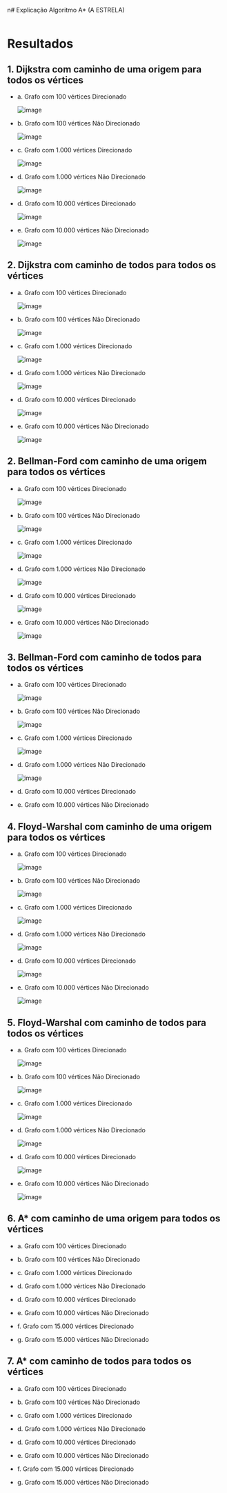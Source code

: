 n# Explicação Algoritmo A* (A ESTRELA)

```bash


```

# Resultados
## 1. Dijkstra com caminho de uma origem para todos os vértices
  -   a. Grafo com 100 vértices Direcionado

      ![image](https://github.com/LucasFre26/grafo/assets/99023129/afa21829-86f3-4110-bd07-6316618a7d83)

  -   b. Grafo com 100 vértices Não Direcionado

      ![image](https://github.com/LucasFre26/grafo/assets/99023129/924ed83a-69ea-4447-a0a4-735ed45c7f24)

  -   c. Grafo com 1.000 vértices Direcionado

      ![image](https://github.com/LucasFre26/grafo/assets/99023129/9a2a3106-2c54-4e98-a20c-fc89e37c146c)

  -   d. Grafo com 1.000 vértices Não Direcionado

      ![image](https://github.com/LucasFre26/grafo/assets/99023129/c1669bac-519b-4585-8834-242470d67ac4)

  -   d. Grafo com 10.000 vértices Direcionado

      ![image](https://github.com/LucasFre26/grafo/assets/99023129/77e966f7-a1fb-48e4-ae7d-c21c4ca36713)

  -   e. Grafo com 10.000 vértices Não Direcionado
  
      ![image](https://github.com/LucasFre26/grafo/assets/99023129/dc007af3-841f-4af6-9e69-ac9bb7a59d45)

## 2. Dijkstra com caminho de todos para todos os vértices
  -   a. Grafo com 100 vértices Direcionado

      ![image](https://github.com/LucasFre26/grafo/assets/99023129/53a58c1d-3687-4e8a-b7fc-2d0cfdc5c75c)
    
  -   b. Grafo com 100 vértices Não Direcionado

      ![image](https://github.com/LucasFre26/grafo/assets/99023129/fcb6ab7d-53b3-4a5f-939c-be3365e5826c)

  -   c. Grafo com 1.000 vértices Direcionado

      ![image](https://github.com/LucasFre26/grafo/assets/99023129/40768c64-e2e9-4203-9e98-fd69e9a38c5a)

  -   d. Grafo com 1.000 vértices Não Direcionado

      ![image](https://github.com/LucasFre26/grafo/assets/99023129/f8f052bf-a6f8-4772-a7f8-7761be8db4b8)

  -   d. Grafo com 10.000 vértices Direcionado

      ![image](https://github.com/LucasFre26/grafo/assets/99023129/6fc12fd3-40a1-4b93-8a30-c971c96b76b6)

  -   e. Grafo com 10.000 vértices Não Direcionado

      ![image](https://github.com/LucasFre26/grafo/assets/99023129/71f59a75-7d26-4516-a0b6-5ae0a273f2c5)

## 2. Bellman-Ford com caminho de uma origem para todos os vértices
  -   a. Grafo com 100 vértices Direcionado

      ![image](https://github.com/LucasFre26/grafo/assets/99023129/923e9b41-59de-42ce-91b2-7e43a41375df)
    
  -   b. Grafo com 100 vértices Não Direcionado

      ![image](https://github.com/LucasFre26/grafo/assets/99023129/c2d43dde-5761-4993-9ffb-68f796bad3d6)

  -   c. Grafo com 1.000 vértices Direcionado

      ![image](https://github.com/LucasFre26/grafo/assets/99023129/4f8dfdcf-8bf4-4bc0-b5a1-08d07b8da48a)

  -   d. Grafo com 1.000 vértices Não Direcionado

      ![image](https://github.com/LucasFre26/grafo/assets/99023129/0ae91d6e-46f5-4c81-ac18-29f746d88149)

  -   d. Grafo com 10.000 vértices Direcionado

      ![image](https://github.com/LucasFre26/grafo/assets/99023129/d63a6944-dff1-4d05-8b63-251272801879)

  -   e. Grafo com 10.000 vértices Não Direcionado

      ![image](https://github.com/LucasFre26/grafo/assets/99023129/a5428707-7af0-4bde-8422-a2e0b76968f6)

## 3. Bellman-Ford com caminho de todos para todos os vértices
  -   a. Grafo com 100 vértices Direcionado

      ![image](https://github.com/LucasFre26/grafo/assets/99023129/0e8f6488-b06d-4303-afbf-956380cb7703)
    
  -   b. Grafo com 100 vértices Não Direcionado

      ![image](https://github.com/LucasFre26/grafo/assets/99023129/0efe2786-2194-4e69-8b20-8bc57fb6f7fe)

  -   c. Grafo com 1.000 vértices Direcionado

      ![image](https://github.com/LucasFre26/grafo/assets/99023129/8118f210-1033-4471-95a5-467e3f731454)

  -   d. Grafo com 1.000 vértices Não Direcionado

      ![image](https://github.com/LucasFre26/grafo/assets/99023129/bee9b302-e9a9-4448-b459-542ebe6a0b63)

  -   d. Grafo com 10.000 vértices Direcionado

  -   e. Grafo com 10.000 vértices Não Direcionado
    
## 4. Floyd-Warshal com caminho de uma origem para todos os vértices
  -   a. Grafo com 100 vértices Direcionado

      ![image](https://github.com/LucasFre26/grafo/assets/99023129/8385dc24-8c00-41af-9330-9677768ae934)
    
  -   b. Grafo com 100 vértices Não Direcionado

      ![image](https://github.com/LucasFre26/grafo/assets/99023129/770b9c1f-fe46-4e5c-b64e-f15a82741c80)

  -   c. Grafo com 1.000 vértices Direcionado

      ![image](https://github.com/LucasFre26/grafo/assets/99023129/ca5c2c72-57e6-477b-984b-be8944623bee)

  -   d. Grafo com 1.000 vértices Não Direcionado

      ![image](https://github.com/LucasFre26/grafo/assets/99023129/204c34a6-a208-4efe-8f69-d2e71001abbd)

  -   d. Grafo com 10.000 vértices Direcionado

      ![image](https://github.com/LucasFre26/grafo/assets/99023129/7fd0ed9a-d983-4583-884d-fd6b9ca1e304)

  -   e. Grafo com 10.000 vértices Não Direcionado

      ![image](https://github.com/LucasFre26/grafo/assets/99023129/2968100c-a1a8-4c99-bb13-e89fac0a264f)
    
## 5. Floyd-Warshal com caminho de todos para todos os vértices
  -   a. Grafo com 100 vértices Direcionado

      ![image](https://github.com/LucasFre26/grafo/assets/99023129/fb1e4d99-63d1-4229-a081-8d56b3d84143)
    
  -   b. Grafo com 100 vértices Não Direcionado

      ![image](https://github.com/LucasFre26/grafo/assets/99023129/79188b2d-5072-49ec-a3a0-dc194fbc6528)

  -   c. Grafo com 1.000 vértices Direcionado

      ![image](https://github.com/LucasFre26/grafo/assets/99023129/a9204df4-2536-4a51-91fe-9b6f65911fd1)

  -   d. Grafo com 1.000 vértices Não Direcionado

      ![image](https://github.com/LucasFre26/grafo/assets/99023129/22463767-0bda-47f0-a958-76e0aa53cd0d)

  -   d. Grafo com 10.000 vértices Direcionado

      ![image](https://github.com/LucasFre26/grafo/assets/99023129/70013a13-7f09-4753-983d-02e4bf6da127)

  -   e. Grafo com 10.000 vértices Não Direcionado

      ![image](https://github.com/LucasFre26/grafo/assets/99023129/b111b255-f982-4e84-9b51-ef56d1750a29)
      
## 6. A* com caminho de uma origem para todos os vértices
  -   a. Grafo com 100 vértices Direcionado
    
  -   b. Grafo com 100 vértices Não Direcionado

  -   c. Grafo com 1.000 vértices Direcionado

  -   d. Grafo com 1.000 vértices Não Direcionado

  -   d. Grafo com 10.000 vértices Direcionado

  -   e. Grafo com 10.000 vértices Não Direcionado

  -   f. Grafo com 15.000 vértices Direcionado

  -   g. Grafo com 15.000 vértices Não Direcionado
  
## 7. A* com caminho de todos para todos os vértices
  -   a. Grafo com 100 vértices Direcionado
    
  -   b. Grafo com 100 vértices Não Direcionado

  -   c. Grafo com 1.000 vértices Direcionado

  -   d. Grafo com 1.000 vértices Não Direcionado

  -   d. Grafo com 10.000 vértices Direcionado

  -   e. Grafo com 10.000 vértices Não Direcionado

  -   f. Grafo com 15.000 vértices Direcionado

  -   g. Grafo com 15.000 vértices Não Direcionado
